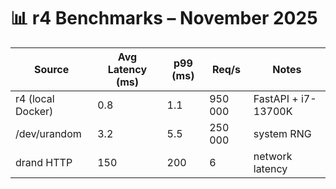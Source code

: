 # 📊 r4 Benchmarks – November 2025

| Source | Avg Latency (ms) | p99 (ms) | Req/s | Notes |
|--------|------------------|-----------|-------|-------|
| r4 (local Docker) | 0.8 | 1.1 | 950 000 | FastAPI + i7-13700K |
| /dev/urandom | 3.2 | 5.5 | 250 000 | system RNG |
| drand HTTP | 150 | 200 | 6 | network latency |
